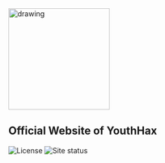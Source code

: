 <img src="https://youthhax.cf/images/yh.png" alt="drawing" width="200"/>

## Official Website of YouthHax
![License](https://img.shields.io/github/license/youthhax/youthhax.github.io)
![Site status](https://img.shields.io/website?label=site&url=https%3A%2F%2Fyouthhax.com)
